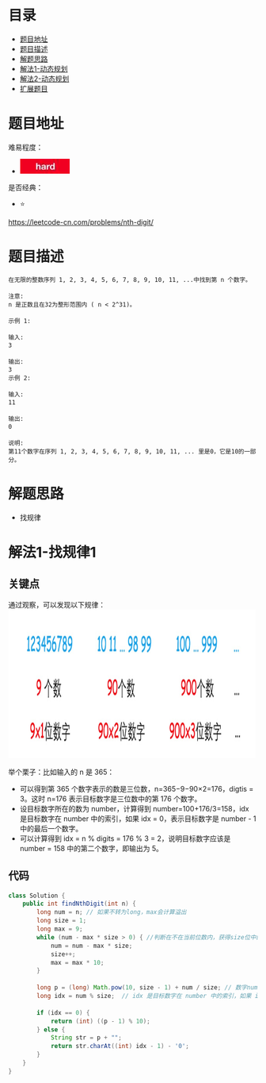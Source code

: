 # 目录
* [题目地址](#题目地址)
* [题目描述](#题目描述)
* [解题思路](#解题思路)
* [解法1-动态规划](#解法1-动态规划)
* [解法2-动态规划](#解法2-动态规划)
* [扩展题目](#扩展题目)



# 题目地址
难易程度：
- ![hard.jpg](../.images/hard.jpg)

是否经典：
- ⭐️

https://leetcode-cn.com/problems/nth-digit/

# 题目描述
```$xslt
在无限的整数序列 1, 2, 3, 4, 5, 6, 7, 8, 9, 10, 11, ...中找到第 n 个数字。

注意:
n 是正数且在32为整形范围内 ( n < 2^31)。

示例 1:

输入:
3

输出:
3
示例 2:

输入:
11

输出:
0

说明:
第11个数字在序列 1, 2, 3, 4, 5, 6, 7, 8, 9, 10, 11, ... 里是0，它是10的一部分。
```


# 解题思路
- 找规律


# 解法1-找规律1
## 关键点
通过观察，可以发现以下规律：
<img src="../.images/2020/Jietu20200402-235427.jpg" width="500" height="300">

举个栗子：比如输入的 n 是 365：

- 可以得到第 365 个数字表示的数是三位数，n=365−9−90×2=176，digtis = 3。这时 n=176 表示目标数字是三位数中的第 176 个数字。
- 设目标数字所在的数为 number，计算得到 number=100+176/3=158，idx 是目标数字在 number 中的索引，如果 idx = 0，表示目标数字是 number - 1 中的最后一个数字。
- 可以计算得到 idx = n % digits = 176 % 3 = 2，说明目标数字应该是 number = 158 中的第二个数字，即输出为 5。

## 代码
```Java
class Solution {
    public int findNthDigit(int n) {
        long num = n; // 如果不转为long，max会计算溢出
        long size = 1;
        long max = 9;
        while (num - max * size > 0) { //判断在不在当前位数内，获得size位中的第n个数字
            num = num - max * size;
            size++;
            max = max * 10;
        }

        long p = (long) Math.pow(10, size - 1) + num / size; // 数字number
        long idx = num % size;  // idx 是目标数字在 number 中的索引，如果 idx = 0，表示目标数字是 number - 1 中的最后一个数字

        if (idx == 0) {
            return (int) ((p - 1) % 10);
        } else {
            String str = p + "";
            return str.charAt((int) idx - 1) - '0';
        }
    }
}
```